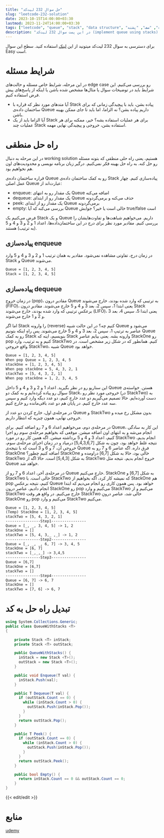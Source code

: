```yaml
---
title: "حل سوال 232 لیت‌کد"
slug: "leetcode-232-solution"
date: 2023-10-15T14:00:00+03:30
lastmod: 2023-11-24T14:00:00+03:30
tags: ["leetcode", "queue", "stack", "data structure", "الگوریتم", "ساختار داده", "صف", "پشته"]
description: "در این پست سوال 232 لیت‌کد (implement queue using stacks) رو حل می‌کنیم"
---
```

برای دسترسی به سوال 232 لیت‌کد میتونید از این [لینک](https://leetcode.com/problems/implement-queue-using-stacks/) استفاده کنید. سطح این سوال Easy است.

# شرایط مسئله

در این مرحله، شرایط خاص مسئله و حالت‌های edge case رو بررسی می‌کنیم. این شرایط باید در توضیحات سوال یا مثال‌ها مشخص شده باشن یا اینکه از پاسخ‌های پیش فرض استفاده کنیم.

*   آیا متدهای مورد نظر که قراره با Stack پیاده بشن، باید با پیچیدگی زمانی که برای ساختمان داده‌ی Queue داریم پیاده بشن؟ نه الزاما، اما باید تا جای ممکن بهینه باشن.
*   آیا الزاما باید از یک Stack برای هر عملیات استفاده بشه؟ خیر، ممکنه برای هر عملیات چند Stack استفاده بشن، خروجی و پیچیدگی نهایی مهمه.

# راه حل منطقی

در این مرحله به دنبال working solution هستیم، یعنی راه حلی منطقی که بتونه مسئله رو حل کنه. به راه حل بهینه فکر نمی‌کنیم. درگیر زبان برنامه نویسی و محدودیت‌های اون هم نخواهیم بود.

قراره ساختمان داده‌ی Queue رو به کمک ساختمان داده‌ی Stack پیاده‌سازی کنیم. چهار عمل اصلی Queue عبارت‌اند از:

*   enqueue: یک مقدار رو به انتهای Queue اضافه می‌کنه
*   dequeue: یک مقدار رو از ابتدای Queue حذف می‌کنه و برمی‌گردونه
*   peek: یک مقدار رو از ابتدای Queue برمی‌گردونه
*   empty: بررسی می‌کنه که آیا Queue خالی است یا خیر؟ جوابش true/false است

فرض می‌کنیم یک Stack و یک Queue داریم. می‌خواهیم شباهت‌ها و تفاوت‌هایشان را بررسی کنیم. مقادیر مورد نظر برای درج در این ساختمان‌داده‌ها، اعداد 1 و 2 و 3 و 4 و 5 (به ترتیب) هستند.

## پیاده‌سازی enqueue

در زمان درج، تفاوتی مشاهده نمی‌شود. مقادیر به همان ترتیب 1 و 2 و 3 و 4 و 5 وارد Stack و Queue می‌شوند.

```txt
Queue = [1, 2, 3, 4, 5]
Stack = [1, 2, 3, 4, 5]
```

## پیاده‌سازی dequeue

در زمان خروج (pop)، مقادیرِ درون Queue به ترتیبی که وارد شده بودند، خارج می‌شوند (FIFO)، یعنی ابتدا 1، سپس 2، بعد 3 و 4 و 5 خارج می‌شوند. مقادیرِ درون Stack برعکسِ ترتیبی که وارد شده بودند، خارج می‌شوند (LIFO)، یعنی ابتدا 5، سپس 4، بعد 3 و 2 و 1 خارج می‌شوند.

اما اگر Stack را وارونه (reverse) کنیم چه؟ در این حالت شبیه Queue می‌شود و عناصر به ترتیبِ 1، سپس 2، بعد 3 و 4 و 5 خارج می‌شوند. پس راهِ اینکه بتونیم Queue رو به کمک Stack بنویسیم، اینه که Stack وارونه بشه. یعنی بیایم عناصرِ StackOne رو pop کنیم و به ترتیب، وارد StackTwo کنیم. همانطور که در شکل زیر مشخص است. در واقع خروجیِ StackTwo، شبیه Queue خواهد بود.

```txt
Queue = [1, 2, 3, 4, 5]
When pop Queue = 1, 2, 3, 4, 5
stackOne = [1, 2, 3, 4, 5]
When pop stackOne = 5, 4, 3, 2, 1
stackTwo = [5, 4, 3, 2, 1]
When pop stackOne = 1, 2, 3, 4, 5
```

این سناریو رو در نظر بگیرید. اعداد 1 و 2 و 3 و 4 و 5 داخل Queue هستن. خواسته‌ی سوال رو پیاده کرده‌ایم و به کمک دو Stack، خروجی مورد نظر رو (در StackTwo) به دست آورده‌ایم. حالا تصمیم می‌گیریم دو عدد خارج کنیم، دو عدد دیگه وارد کنیم و سپس سه عدد خارج کنیم. در پایان هم دو عدد باقی‌مانده رو خارج کنیم.

در مرحله‌ی اول، خارج کردن دو عدد از Queue و StackTwo بدون مشکل رخ میده و خروجی نهایی، همون چیزیه که انتظار داریم.

در مرحله‌ی دوم، می‌خواهیم اعداد 6 و 7 رو اضافه کنیم. برای Queue، این کار به سادگی انجام می‌شه و به انتهای اون اضافه میشن. موقعی که بخواهیم مرحله‌ی سوم رو اجرا کنیم، اعداد 3 و 4 و 5 برداشته میشن. اگه همین کار رو در مورد StackTwo انجام بدیم، نتیجه غلط خواهد بود، چون به شکل \[5,4,3,6,7\] درمیاد و در زمان اجرای مرحله‌ی سوم، خروجیِ آن، 7 و 6 و 3 است که با نتیجه‌ی Queue فرق داره. اگه عناصر 6 و 7 رو به StackOne اضافه کنیم چطور؟ StackOne خالی بود، حالا به شکل \[6,7\] دراومده و StackTwo به شکل \[5,4,3\] است. حالا اگه از StackTwo خروج انجام بدیم، نتیجه مثل Queue خواهد شد.

در مرحله‌ی آخر، اعداد 6 و 7 رو از Queue خارج می‌کنیم. StackOne به شکل \[6,7\] و StackTwo خالی است. با StackTwo که نمیشه کار کرد، اگه بخواهیم از StackOne هم pop کنیم، نتیجه برعکسِ Queue خواهد بود. پس همون کاری رو انجام می‌دیم که ابتدا انجام دادیم، عناصر درون StackOne رو pop می‌کنیم و وارد StackTwo می‌کنیم و از StackTwo خارج می‌کنیم. در واقع هر وقت StackTwo خالی شد، عناصرِ درونِ StackOne رو pop می‌کنیم و وارد StackTwo می‌کنیم.

```txt
Queue = [1, 2, 3, 4, 5]
(Temp) StackOne = [1, 2, 3, 4, 5]
stackTwo = [5, 4, 3, 2, 1]
----------------Step1----------------
Queue = [_, _, 3, 4, 5] -> 1, 2
StackOne = []
stackTwo = [5, 4, 3,_ ,_] -> 1, 2
----------------Step2----------------
Queue = [_, _, _, 6, 7] -> 3, 4, 5
StackOne = [6, 7]
stackTwo = [_,_,_] -> 3,4,5
----------------Step3----------------
Queue = [6,7]
StackOne = [6,7]
stackTwo = []
----------------Step4----------------
Queue = [6, 7] -> 6, 7
StackOne = []
stackTwo = [7, 6] -> 6, 7
```

# تبدیل راه حل به کد

```csharp
using System.Collections.Generic;
public class QueueWithStacks <T> 
{

    private Stack <T> inStack;
    private Stack <T> outStack;

    public QueueWithStacks() {
      inStack = new Stack <T>();
      outStack = new Stack <T>();
    }

    public void Enqueue(T val) {
      inStack.Push(val);
    }

    public T Dequeue(T val) {
      if (outStack.Count == 0) {
        while (inStack.Count > 0) {
          outStack.Push(inStack.Pop());
        }
      }
      return outStack.Pop();
    }

    public T Peek() {
      if (outStack.Count == 0) {
        while (inStack.Count > 0) {
          outStack.Push(inStack.Pop());
        }
      }
      return outStack.Peek();
    }

    public bool Empty() {
      return inStack.Count == 0 && outStack.Count == 0;
    }
}
```

{{< edit/edit >}}

# منابع
[udemy](https://www.udemy.com/course/master-the-coding-interview-big-tech-faang-interviews/)